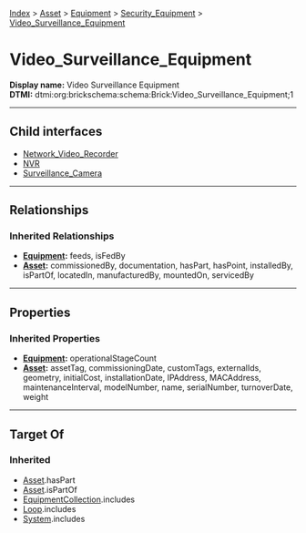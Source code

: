 [Index](../../../../Index.md) > [Asset](../../../Asset.md) > [Equipment](../../Equipment.md) > [Security_Equipment](../Security_Equipment.md) > [Video_Surveillance_Equipment](#)
# Video_Surveillance_Equipment

**Display name:** Video Surveillance Equipment<br />
**DTMI:** dtmi:org:brickschema:schema:Brick:Video_Surveillance_Equipment;1

---

## Child interfaces
* [Network_Video_Recorder](Network_Video_Recorder.md)
* [NVR](NVR.md)
* [Surveillance_Camera](Surveillance_Camera.md)

---

## Relationships

### Inherited Relationships
* **[Equipment](../../Equipment.md):** feeds, isFedBy
* **[Asset](../../../Asset.md):** commissionedBy, documentation, hasPart, hasPoint, installedBy, isPartOf, locatedIn, manufacturedBy, mountedOn, servicedBy

---

## Properties

### Inherited Properties
* **[Equipment](../../Equipment.md):** operationalStageCount
* **[Asset](../../../Asset.md):** assetTag, commissioningDate, customTags, externalIds, geometry, initialCost, installationDate, IPAddress, MACAddress, maintenanceInterval, modelNumber, name, serialNumber, turnoverDate, weight

---

## Target Of
### Inherited
* [Asset](../../../Asset.md).hasPart
* [Asset](../../../Asset.md).isPartOf
* [EquipmentCollection](../../../../Collection/EquipmentCollection.md).includes
* [Loop](../../../../Collection/Loop/Loop.md).includes
* [System](../../../../Collection/System/System.md).includes
